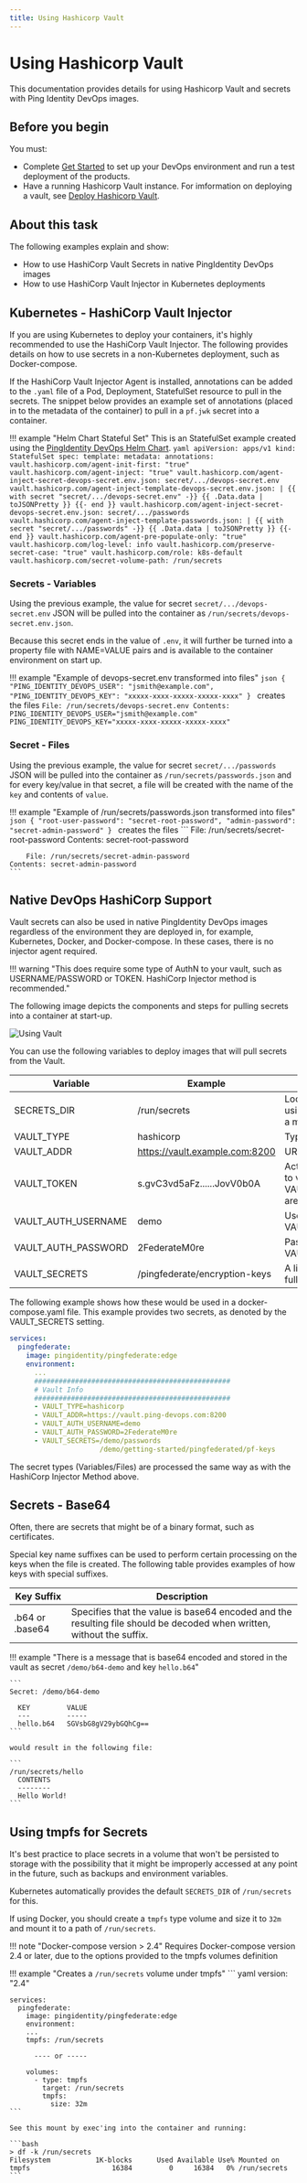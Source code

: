 ```yaml
---
title: Using Hashicorp Vault
---
```

# Using Hashicorp Vault

This documentation provides details for using Hashicorp Vault and secrets with Ping Identity DevOps images.

## Before you begin

You must:

* Complete [Get Started](../get-started/getStarted.md) to set up your DevOps environment and run a test deployment of the products.
* Have a running Hashicorp Vault instance.  For imformation on deploying a vault, see [Deploy Hashicorp Vault](../deployment/deployVault.md).

## About this task

The following examples explain and show:

* How to use HashiCorp Vault Secrets in native PingIdentity DevOps images
* How to use HashiCorp Vault Injector in Kubernetes deployments

## Kubernetes - HashiCorp Vault Injector

If you are using Kubernetes to deploy your containers, it's highly recommended to use the HashiCorp Vault Injector.  The following provides details on
how to use secrets in a non-Kubernetes deployment, such as Docker-compose.

If the HashiCorp Vault Injector Agent is installed, annotations can be added to the `.yaml` file of a
Pod, Deployment, StatefulSet resource to pull in the secrets.  The snippet below provides an example set
of annotations (placed in to the metadata of the container) to pull in a `pf.jwk` secret into a container.

!!! example "Helm Chart Stateful Set"
    This is an StatefulSet example created using the [PingIdentity DevOps Helm Chart](https://helm.pingidentity.com).
    ```yaml
    apiVersion: apps/v1
    kind: StatefulSet
    spec:
      template:
        metadata:
          annotations:
            vault.hashicorp.com/agent-init-first: "true"
            vault.hashicorp.com/agent-inject: "true"
            vault.hashicorp.com/agent-inject-secret-devops-secret.env.json: secret/.../devops-secret.env
            vault.hashicorp.com/agent-inject-template-devops-secret.env.json: |
              {{ with secret "secret/.../devops-secret.env" -}}
              {{ .Data.data | toJSONPretty }}
              {{- end }}
            vault.hashicorp.com/agent-inject-secret-devops-secret.env.json: secret/.../passwords
            vault.hashicorp.com/agent-inject-template-passwords.json: |
              {{ with secret "secret/.../passwords" -}}
              {{ .Data.data | toJSONPretty }}
              {{- end }}
            vault.hashicorp.com/agent-pre-populate-only: "true"
            vault.hashicorp.com/log-level: info
            vault.hashicorp.com/preserve-secret-case: "true"
            vault.hashicorp.com/role: k8s-default
            vault.hashicorp.com/secret-volume-path: /run/secrets
    ```

### Secrets - Variables

Using the previous example, the value for secret `secret/.../devops-secret.env` JSON will be pulled into the container as `/run/secrets/devops-secret.env.json`.

Because this secret ends in the value of `.env`, it will further be turned into a property file
with NAME=VALUE pairs and is available to the container environment on start up.

!!! example "Example of devops-secret.env transformed into files"
    ```json
    {
      "PING_IDENTITY_DEVOPS_USER": "jsmith@example.com",
      "PING_IDENTITY_DEVOPS_KEY": "xxxxx-xxxx-xxxxx-xxxxx-xxxx"
    }
    ```
    creates the files
    ```
        File: /run/secrets/devops-secret.env
    Contents: PING_IDENTITY_DEVOPS_USER="jsmith@example.com"
              PING_IDENTITY_DEVOPS_KEY="xxxxx-xxxx-xxxxx-xxxxx-xxxx"
    ```

### Secret - Files

Using the previous example, the value for secret `secret/.../passwords` JSON will be pulled into the container as  `/run/secrets/passwords.json` and for every key/value
in that secret, a file will be created with the name of the `key` and contents of `value`.

!!! example "Example of /run/secrets/passwords.json transformed into files"
    ```json
    {
      "root-user-password": "secret-root-password",
      "admin-password": "secret-admin-password"
    }
    ```
    creates the files
    ```
        File: /run/secrets/secret-root-password
    Contents: secret-root-password

        File: /run/secrets/secret-admin-password
    Contents: secret-admin-password
    ```

## Native DevOps HashiCorp Support

Vault secrets can also be used in native PingIdentity DevOps images regardless of the environment they are deployed in, for example, Kubernetes, Docker, and Docker-compose.  In these cases, there is no injector agent required.

!!! warning "This does require some type of AuthN to your vault, such as USERNAME/PASSWORD or TOKEN.  HashiCorp Injector method is recommended."

The following image depicts the components and steps for pulling secrets into a container at start-up.

![Using Vault](../images/usingVault-1.png)

You can use the following variables to deploy images that will pull secrets from the Vault.

| Variable            | Example                        | Description                                                                                                                      |
| ------------------- | ------------------------------ | -------------------------------------------------------------------------------------------------------------------------------- |
| SECRETS_DIR         | /run/secrets                   | Location for storing secrets.  See section below on using a `tmpfs` mounted filesystem to store secrets in a memory location.    |
| VAULT_TYPE          | hashicorp                      | Type of vault used. Currently supporting hashicorp.                                                                              |
| VAULT_ADDR          | https://vault.example.com:8200 | URL for the vault with secrets                                                                                                   |
| VAULT_TOKEN         | s.gvC3vd5aFz......JovV0b0A     | Active token used to authticate/authorize container to vault.  Optional if VAULT_AUTH_USERNAME/VAULT_AUTH_PASSWORD are provided. |
| VAULT_AUTH_USERNAME | demo                           | Username of internal vault identity. Optional if VAULT_TOKEN is provided.                                                        |
| VAULT_AUTH_PASSWORD | 2FederateM0re                  | Password of internal vault identity. Optional if VAULT_TOKEN is provided.                                                        |
| VAULT_SECRETS       | /pingfederate/encryption-keys  | A list of secrets to pull into the container.  Must be the full secret path used in vault.                                       |

The following example shows how these would be used in a docker-compose.yaml file.  This example provides two secrets, as denoted by the VAULT_SECRETS setting.

``` yaml
services:
  pingfederate:
    image: pingidentity/pingfederate:edge
    environment:
      ...
      ################################################
      # Vault Info
      ################################################
      - VAULT_TYPE=hashicorp
      - VAULT_ADDR=https://vault.ping-devops.com:8200
      - VAULT_AUTH_USERNAME=demo
      - VAULT_AUTH_PASSWORD=2FederateM0re
      - VAULT_SECRETS=/demo/passwords
                      /demo/getting-started/pingfederated/pf-keys

```

The secret types (Variables/Files) are processed the same way as with the HashiCorp Injector Method above.

## Secrets - Base64
Often, there are secrets that might be of a binary format, such as certificates.

Special key name suffixes can be used to perform certain processing on the keys when the file is created.  The following table provides examples of how keys with special suffixes.

| Key Suffix      | Description                                                                                                           |
| --------------- | --------------------------------------------------------------------------------------------------------------------- |
| .b64 or .base64 | Specifies that the value is base64 encoded and the resulting file should be decoded when written, without the suffix. |

!!! example "There is a message that is base64 encoded and stored in the vault as secret `/demo/b64-demo` and key `hello.b64`"

    ```
    Secret: /demo/b64-demo

      KEY         VALUE
      ---         -----
      hello.b64   SGVsbG8gV29ybGQhCg==
    ```

    would result in the following file:

    ```
    /run/secrets/hello
      CONTENTS
      --------
      Hello World!
    ```

## Using tmpfs for Secrets

It's best practice to place secrets in a volume that won't be persisted to storage with the possibility that it
might be improperly accessed at any point in the future, such as backups and environment variables.

Kubernetes automatically provides the default `SECRETS_DIR` of `/run/secrets` for this.

If using Docker, you should create a `tmpfs` type volume and size it to `32m` and mount it to a path of `/run/secrets`.

!!! note "Docker-compose version > 2.4"
    Requires Docker-compose version 2.4 or later, due to the options provided to the tmpfs volumes definition

!!! example "Creates a `/run/secrets` volume under tmpfs"
    ``` yaml
    version: "2.4"

    services:
      pingfederate:
        image: pingidentity/pingfederate:edge
        environment:
        ...
        tmpfs: /run/secrets

          ---- or -----

        volumes:
          - type: tmpfs
            target: /run/secrets
            tmpfs:
              size: 32m
    ```

    See this mount by exec'ing into the container and running:

    ```bash
    > df -k /run/secrets
    Filesystem           1K-blocks      Used Available Use% Mounted on
    tmpfs                    16384         0     16384   0% /run/secrets
    ```
